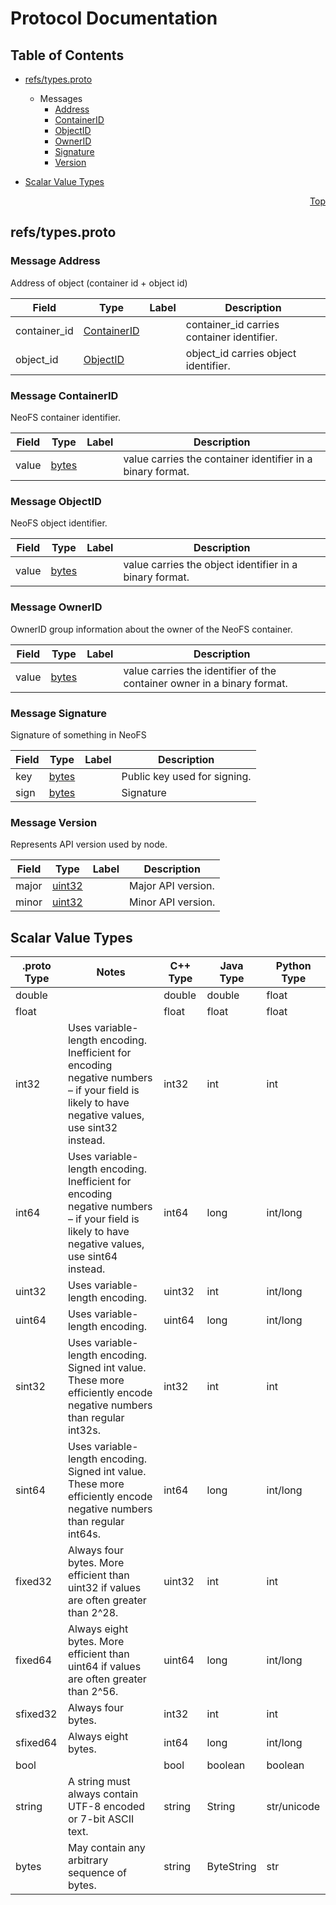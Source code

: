 # Protocol Documentation
<a name="top"></a>

## Table of Contents

- [refs/types.proto](#refs/types.proto)

  - Messages
    - [Address](#neo.fs.v2.refs.Address)
    - [ContainerID](#neo.fs.v2.refs.ContainerID)
    - [ObjectID](#neo.fs.v2.refs.ObjectID)
    - [OwnerID](#neo.fs.v2.refs.OwnerID)
    - [Signature](#neo.fs.v2.refs.Signature)
    - [Version](#neo.fs.v2.refs.Version)
    

- [Scalar Value Types](#scalar-value-types)



<a name="refs/types.proto"></a>
<p align="right"><a href="#top">Top</a></p>

## refs/types.proto


 <!-- end services -->


<a name="neo.fs.v2.refs.Address"></a>

### Message Address
Address of object (container id + object id)


| Field | Type | Label | Description |
| ----- | ---- | ----- | ----------- |
| container_id | [ContainerID](#neo.fs.v2.refs.ContainerID) |  | container_id carries container identifier. |
| object_id | [ObjectID](#neo.fs.v2.refs.ObjectID) |  | object_id carries object identifier. |


<a name="neo.fs.v2.refs.ContainerID"></a>

### Message ContainerID
NeoFS container identifier.


| Field | Type | Label | Description |
| ----- | ---- | ----- | ----------- |
| value | [bytes](#bytes) |  | value carries the container identifier in a binary format. |


<a name="neo.fs.v2.refs.ObjectID"></a>

### Message ObjectID
NeoFS object identifier.


| Field | Type | Label | Description |
| ----- | ---- | ----- | ----------- |
| value | [bytes](#bytes) |  | value carries the object identifier in a binary format. |


<a name="neo.fs.v2.refs.OwnerID"></a>

### Message OwnerID
OwnerID group information about the owner of the NeoFS container.


| Field | Type | Label | Description |
| ----- | ---- | ----- | ----------- |
| value | [bytes](#bytes) |  | value carries the identifier of the container owner in a binary format. |


<a name="neo.fs.v2.refs.Signature"></a>

### Message Signature
Signature of something in NeoFS


| Field | Type | Label | Description |
| ----- | ---- | ----- | ----------- |
| key | [bytes](#bytes) |  | Public key used for signing. |
| sign | [bytes](#bytes) |  | Signature |


<a name="neo.fs.v2.refs.Version"></a>

### Message Version
Represents API version used by node.


| Field | Type | Label | Description |
| ----- | ---- | ----- | ----------- |
| major | [uint32](#uint32) |  | Major API version. |
| minor | [uint32](#uint32) |  | Minor API version. |

 <!-- end messages -->

 <!-- end enums -->



## Scalar Value Types

| .proto Type | Notes | C++ Type | Java Type | Python Type |
| ----------- | ----- | -------- | --------- | ----------- |
| <a name="double" /> double |  | double | double | float |
| <a name="float" /> float |  | float | float | float |
| <a name="int32" /> int32 | Uses variable-length encoding. Inefficient for encoding negative numbers – if your field is likely to have negative values, use sint32 instead. | int32 | int | int |
| <a name="int64" /> int64 | Uses variable-length encoding. Inefficient for encoding negative numbers – if your field is likely to have negative values, use sint64 instead. | int64 | long | int/long |
| <a name="uint32" /> uint32 | Uses variable-length encoding. | uint32 | int | int/long |
| <a name="uint64" /> uint64 | Uses variable-length encoding. | uint64 | long | int/long |
| <a name="sint32" /> sint32 | Uses variable-length encoding. Signed int value. These more efficiently encode negative numbers than regular int32s. | int32 | int | int |
| <a name="sint64" /> sint64 | Uses variable-length encoding. Signed int value. These more efficiently encode negative numbers than regular int64s. | int64 | long | int/long |
| <a name="fixed32" /> fixed32 | Always four bytes. More efficient than uint32 if values are often greater than 2^28. | uint32 | int | int |
| <a name="fixed64" /> fixed64 | Always eight bytes. More efficient than uint64 if values are often greater than 2^56. | uint64 | long | int/long |
| <a name="sfixed32" /> sfixed32 | Always four bytes. | int32 | int | int |
| <a name="sfixed64" /> sfixed64 | Always eight bytes. | int64 | long | int/long |
| <a name="bool" /> bool |  | bool | boolean | boolean |
| <a name="string" /> string | A string must always contain UTF-8 encoded or 7-bit ASCII text. | string | String | str/unicode |
| <a name="bytes" /> bytes | May contain any arbitrary sequence of bytes. | string | ByteString | str |

